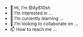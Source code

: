 - 👋 Hi, I’m @Ay810sh
- 👀 I’m interested in ...
- 🌱 I’m currently learning ...
- 💞️ I’m looking to collaborate on ...
- 📫 How to reach me ...

<!---
Ay810sh/Ay810sh is a ✨ special ✨ repository because its `README.md` (this file) appears on your GitHub profile.
You can click the Preview link to take a look at your changes.
--->
